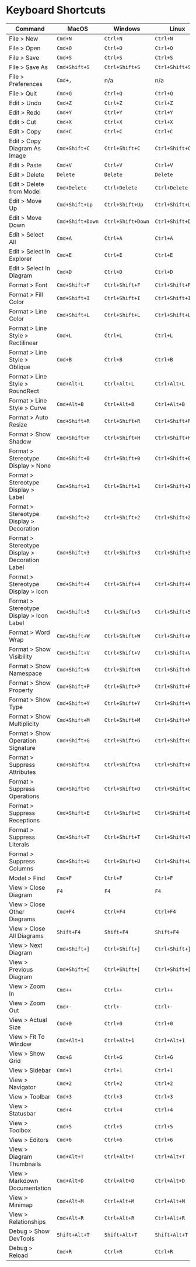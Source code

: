 Keyboard Shortcuts
==================

Command | MacOS | Windows | Linux
------- | ----- | ------- | ------ 
File > New | `Cmd+N` | `Ctrl+N` | `Ctrl+N`
File > Open | `Cmd+O` | `Ctrl+O` | `Ctrl+O`
File > Save | `Cmd+S` | `Ctrl+S` | `Ctrl+S`
File > Save As | `Cmd+Shift+S` | `Ctrl+Shift+S` | `Ctrl+Shift+S`
File > Preferences | `Cmd+,` | n/a | n/a
File > Quit | `Cmd+Q` | `Ctrl+Q` | `Ctrl+Q`
Edit > Undo | `Cmd+Z` | `Ctrl+Z` | `Ctrl+Z`
Edit > Redo | `Cmd+Y` | `Ctrl+Y` | `Ctrl+Y`
Edit > Cut | `Cmd+X` | `Ctrl+X` | `Ctrl+X`
Edit > Copy | `Cmd+C` | `Ctrl+C` | `Ctrl+C`
Edit > Copy Diagram As Image | `Cmd+Shift+C` | `Ctrl+Shift+C` | `Ctrl+Shift+C`
Edit > Paste | `Cmd+V` | `Ctrl+V` | `Ctrl+V`
Edit > Delete | `Delete` | `Delete` | `Delete`
Edit > Delete from Model | `Cmd+Delete` | `Ctrl+Delete` | `Ctrl+Delete`
Edit > Move Up | `Cmd+Shift+Up` | `Ctrl+Shift+Up` | `Ctrl+Shift+Up`
Edit > Move Down | `Cmd+Shift+Down` | `Ctrl+Shift+Down` | `Ctrl+Shift+Down`
Edit > Select All | `Cmd+A` | `Ctrl+A` | `Ctrl+A`
Edit > Select In Explorer | `Cmd+E` | `Ctrl+E` | `Ctrl+E`
Edit > Select In Diagram | `Cmd+D` | `Ctrl+D` | `Ctrl+D`
Format > Font | `Cmd+Shift+F` | `Ctrl+Shift+F` | `Ctrl+Shift+F`
Format > Fill Color | `Cmd+Shift+I` | `Ctrl+Shift+I` | `Ctrl+Shift+I`
Format > Line Color| `Cmd+Shift+L` | `Ctrl+Shift+L` | `Ctrl+Shift+L`
Format > Line Style > Rectilinear | `Cmd+L` | `Ctrl+L` | `Ctrl+L`
Format > Line Style > Oblique | `Cmd+B` | `Ctrl+B` | `Ctrl+B`
Format > Line Style > RoundRect | `Cmd+Alt+L` | `Ctrl+Alt+L` | `Ctrl+Alt+L`
Format > Line Style > Curve | `Cmd+Alt+B` | `Ctrl+Alt+B` | `Ctrl+Alt+B`
Format > Auto Resize | `Cmd+Shift+R` | `Ctrl+Shift+R` | `Ctrl+Shift+R`
Format > Show Shadow | `Cmd+Shift+H` | `Ctrl+Shift+H` | `Ctrl+Shift+H`
Format > Stereotype Display > None | `Cmd+Shift+0` | `Ctrl+Shift+0` | `Ctrl+Shift+0`
Format > Stereotype Display > Label | `Cmd+Shift+1` | `Ctrl+Shift+1` | `Ctrl+Shift+1`
Format > Stereotype Display > Decoration | `Cmd+Shift+2` | `Ctrl+Shift+2` | `Ctrl+Shift+2`
Format > Stereotype Display > Decoration Label | `Cmd+Shift+3` | `Ctrl+Shift+3` | `Ctrl+Shift+3`
Format > Stereotype Display > Icon | `Cmd+Shift+4` | `Ctrl+Shift+4` | `Ctrl+Shift+4`
Format > Stereotype Display > Icon Label | `Cmd+Shift+5` | `Ctrl+Shift+5` | `Ctrl+Shift+5`
Format > Word Wrap | `Cmd+Shift+W` | `Ctrl+Shift+W` | `Ctrl+Shift+W`
Format > Show Visibility | `Cmd+Shift+V` | `Ctrl+Shift+V` | `Ctrl+Shift+V`
Format > Show Namespace | `Cmd+Shift+N` | `Ctrl+Shift+N` | `Ctrl+Shift+N`
Format > Show Property | `Cmd+Shift+P` | `Ctrl+Shift+P` | `Ctrl+Shift+P`
Format > Show Type | `Cmd+Shift+Y` | `Ctrl+Shift+Y` | `Ctrl+Shift+Y`
Format > Show Multiplicity | `Cmd+Shift+M` | `Ctrl+Shift+M` | `Ctrl+Shift+M`
Format > Show Operation Signature | `Cmd+Shift+G` | `Ctrl+Shift+G` | `Ctrl+Shift+G`
Format > Suppress Attributes | `Cmd+Shift+A` | `Ctrl+Shift+A` | `Ctrl+Shift+A`
Format > Suppress Operations | `Cmd+Shift+O` | `Ctrl+Shift+O` | `Ctrl+Shift+O`
Format > Suppress Receptions | `Cmd+Shift+E` | `Ctrl+Shift+E` | `Ctrl+Shift+E`
Format > Suppress Literals | `Cmd+Shift+T` | `Ctrl+Shift+T` | `Ctrl+Shift+T`
Format > Suppress Columns | `Cmd+Shift+U` | `Ctrl+Shift+U` | `Ctrl+Shift+U`
Model > Find | `Cmd+F` | `Ctrl+F` | `Ctrl+F`
View > Close Diagram | `F4` | `F4` | `F4`
View > Close Other Diagrams | `Cmd+F4` | `Ctrl+F4` | `Ctrl+F4`
View > Close All Diagrams | `Shift+F4` | `Shift+F4` | `Shift+F4`
View > Next Diagram | `Cmd+Shift+]` | `Ctrl+Shift+]` | `Ctrl+Shift+]`
View > Previous Diagram | `Cmd+Shift+[` | `Ctrl+Shift+[` | `Ctrl+Shift+[`
View > Zoom In | `Cmd++` | `Ctrl++` | `Ctrl++`
View > Zoom Out | `Cmd+-` | `Ctrl+-` | `Ctrl+-`
View > Actual Size | `Cmd+0` | `Ctrl+0` | `Ctrl+0`
View > Fit To Window | `Cmd+Alt+1` | `Ctrl+Alt+1` | `Ctrl+Alt+1`
View > Show Grid | `Cmd+G` | `Ctrl+G` | `Ctrl+G`
View > Sidebar | `Cmd+1` | `Ctrl+1` | `Ctrl+1`
View > Navigator | `Cmd+2` | `Ctrl+2` | `Ctrl+2`
View > Toolbar | `Cmd+3` | `Ctrl+3` | `Ctrl+3`
View > Statusbar | `Cmd+4` | `Ctrl+4` | `Ctrl+4`
View > Toolbox | `Cmd+5` | `Ctrl+5` | `Ctrl+5`
View > Editors | `Cmd+6` | `Ctrl+6` | `Ctrl+6`
View > Diagram Thumbnails | `Cmd+Alt+T` | `Ctrl+Alt+T` | `Ctrl+Alt+T`
View > Markdown Documentation | `Cmd+Alt+D` | `Ctrl+Alt+D` | `Ctrl+Alt+D`
View > Minimap | `Cmd+Alt+M` | `Ctrl+Alt+M` | `Ctrl+Alt+M`
View > Relationships | `Cmd+Alt+R` | `Ctrl+Alt+R` | `Ctrl+Alt+R`
Debug > Show DevTools | `Shift+Alt+T` | `Shift+Alt+T` | `Shift+Alt+T`
Debug > Reload | `Cmd+R` | `Ctrl+R` | `Ctrl+R`




